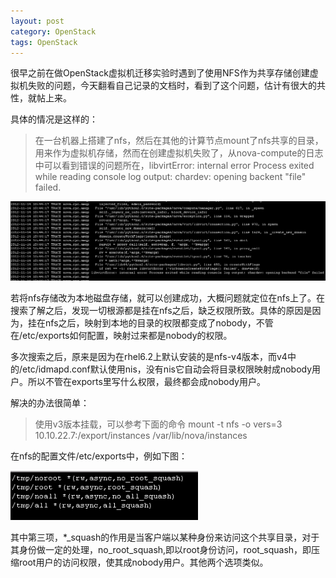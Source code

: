 ```yaml
---
layout: post
category: OpenStack
tags: OpenStack
---
```


很早之前在做OpenStack虚拟机迁移实验时遇到了使用NFS作为共享存储创建虚拟机失败的问题，今天翻看自己记录的文档时，看到了这个问题，估计有很大的共性，就帖上来。

具体的情况是这样的：

> 在一台机器上搭建了nfs，然后在其他的计算节点mount了nfs共享的目录，用来作为虚拟机存储，然而在创建虚拟机失败了，从nova-compute的日志中可以看到错误的问题所在，libvirtError: internal error Process exited while reading console log output: chardev: opening backent "file" failed.

<img src="/assets/img/openstack_storagenfs01.png" width="770px" />

若将nfs存储改为本地磁盘存储，就可以创建成功，大概问题就定位在nfs上了。在搜索了解之后，发现一切根源都是挂在nfs之后，缺乏权限所致。具体的原因是因为，挂在nfs之后，映射到本地的目录的权限都变成了nobody，不管在/etc/exports如何配置，映射过来都是nobody的权限。

多次搜索之后，原来是因为在rhel6.2上默认安装的是nfs-v4版本，而v4中的/etc/idmapd.conf默认使用nis，没有nis它自动会将目录权限映射成nobody用户。所以不管在exports里写什么权限，最终都会成nobody用户。

解决的办法很简单：

> 使用v3版本挂载，可以参考下面的命令
> mount -t nfs -o vers=3 10.10.22.7:/export/instances /var/lib/nova/instances

在nfs的配置文件/etc/exports中，例如下图：

<img src="/assets/img/openstack_storagenfs02.png" width="300px" />

其中第三项，\*_squash的作用是当客户端以某种身份来访问这个共享目录，对于其身份做一定的处理，no_root_squash,即以root身份访问，root_squash，即压缩root用户的访问权限，使其成nobody用户。其他两个选项类似。
